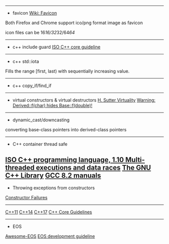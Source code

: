 
--------------------------------------------------
* favicon
[Wiki: Favicon](https://en.wikipedia.org/wiki/Favicon)

Both Firefox and Chrome support ico/png format image as favicon

icon files can be 16*16/32*32/64*64*

<link rel="icon" type="image/x-icon" href="http://example.com/image.ico">

--------------------------------------------------
* c++ include guard
[](https://en.wikipedia.org/wiki/Include_guard)
[ISO C++ core guideline](http://isocpp.github.io/CppCoreGuidelines/CppCoreGuidelines#sf8-use-include-guards-for-all-h-files)


--------------------------------------------------
* c++ std::iota

Fills the range [first, last) with sequentially increasing value.
[](https://en.cppreference.com/w/cpp/algorithm/iota)
[](https://stackoverflow.com/questions/9244879/what-does-iota-of-stdiota-stand-for)



--------------------------------------------------
* c++ copy_if/find_if

[](https://en.cppreference.com/w/cpp/algorithm/copy)


--------------------------------------------------
* virtual constructors & virtual destructors
[](http://www.stroustrup.com/bs_faq2.html#virtual-ctor)
[H. Sutter Virtuality](http://www.gotw.ca/publications/mill18.htm)
[Warning: Derived::f(char) hides Base::f(double)!](https://isocpp.org/wiki/faq/strange-inheritance#hiding-rule)

[](https://en.cppreference.com/w/cpp/language/derived_class)

--------------------------------------------------
* dynamic_cast/downcasting

converting base-class pointers into derived-class pointers

[](https://www.learncpp.com/cpp-tutorial/12-9-dynamic-casting/)
[](https://en.cppreference.com/w/cpp/language/dynamic_cast)


--------------------------------------------------
* C++ container thread safe

[ISO C++ programming language, 1.10 Multi-threaded executions and data races](http://www.open-std.org/jtc1/sc22/wg21/docs/papers/2013/n3797.pdf)
[The GNU C++ Library](https://gcc.gnu.org/onlinedocs/libstdc++/index.html)
[GCC 8.2 manuals](https://gcc.gnu.org/onlinedocs/gcc-8.2.0/gcc/)
[](https://gcc.gnu.org/onlinedocs/gcc-8.2.0/cpp/)
--------------------------------------------------
* Throwing exceptions from constructors

[](https://isocpp.org/wiki/faq/exceptions#ctors-can-throw)
[Constructor Failures ](http://www.gotw.ca/gotw/066.htm)
[](https://stackoverflow.com/questions/810839/throwing-exceptions-from-constructors)


--------------------------------------------------
[C++11](https://en.wikipedia.org/wiki/C++11)
[C++14](https://en.wikipedia.org/wiki/C++14)
[C++17](https://en.wikipedia.org/wiki/C++17)
[C++ Core Guidelines](https://github.com/isocpp/CppCoreGuidelines)

--------------------------------------------------
* EOS

[](https://medium.com/coinmonks/c-guide-for-eos-development-multi-index-container-82ccfc21bad6)
[Awesome-EOS](https://github.com/EOS-Nation/Awesome-EOS)
[EOS development guideline](https://developers.eos.io/eosio-home/docs)
